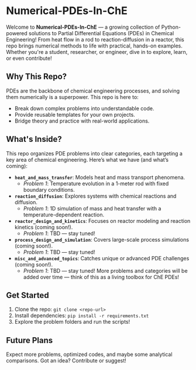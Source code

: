 # Numerical-PDEs-In-ChE
Welcome to **Numerical-PDEs-In-ChE** — a growing collection of Python-powered solutions to Partial Differential Equations (PDEs) in Chemical Engineering! From heat flow in a rod to reaction-diffusion in a reactor, this repo brings numerical methods to life with practical, hands-on examples. Whether you're a student, researcher, or engineer, dive in to explore, learn, or even contribute!

## Why This Repo?
PDEs are the backbone of chemical engineering processes, and solving them numerically is a superpower. This repo is here to:
- Break down complex problems into understandable code.
- Provide reusable templates for your own projects.
- Bridge theory and practice with real-world applications.

## What's Inside?
This repo organizes PDE problems into clear categories, each targeting a key area of chemical engineering. Here’s what we have (and what’s coming):
- **`heat_and_mass_transfer`**: Models heat and mass transport phenomena.
  - *Problem 1*: Temperature evolution in a 1-meter rod with fixed boundary conditions.
- **`reaction_diffusion`**: Explores systems with chemical reactions and diffusion.
  - *Problem 1*: 1D simulation of mass and heat transfer with a temperature-dependent reaction.
- **`reactor_design_and_kinetics`**: Focuses on reactor modeling and reaction kinetics (coming soon!).
  - *Problem 1*: TBD — stay tuned!
- **`process_design_and_simulation`**: Covers large-scale process simulations (coming soon!).
  - *Problem 1*: TBD — stay tuned!
- **`misc_and_advanced_topics`**: Catches unique or advanced PDE challenges (coming soon!).
  - *Problem 1*: TBD — stay tuned!
More problems and categories will be added over time — think of this as a living toolbox for ChE PDEs!

## Get Started
1. Clone the repo: `git clone <repo-url>`
2. Install dependencies: `pip install -r requirements.txt`
3. Explore the problem folders and run the scripts!

## Future Plans
Expect more problems, optimized codes, and maybe some analytical comparisons. Got an idea? Contribute or suggest!

